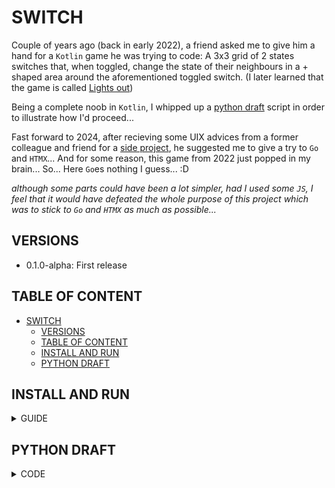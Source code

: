 # SWITCH

Couple of years ago (back in early 2022), a friend asked me to give him a hand for a `Kotlin` game he was trying to code: A 3x3 grid of 2 states switches that, when toggled, change the state of their neighbours in a + shaped area around the aforementioned toggled switch. (I later learned that the game is called [Lights out](https://en.wikipedia.org/wiki/Lights_Out_(game)))

Being a complete noob in `Kotlin`, I whipped up a [python draft](#python-draft) script in order to illustrate how I'd proceed...

Fast forward to 2024, after recieving some UIX advices from a former colleague and friend for a [side project](https://github.com/Luraminaki/pySET), he suggested me to give a try to `Go` and `HTMX`... And for some reason, this game from 2022 just popped in my brain... So... Here `Go`es nothing I guess... :D

_although some parts could have been a lot simpler, had I used some `JS`, I feel that it would have defeated the whole purpose of this project which was to stick to `Go` and `HTMX` as much as possible..._

## VERSIONS

- 0.1.0-alpha: First release

## TABLE OF CONTENT

<!-- TOC -->

- [SWITCH](#switch)
  - [VERSIONS](#versions)
  - [TABLE OF CONTENT](#table-of-content)
  - [INSTALL AND RUN](#install-and-run)
  - [PYTHON DRAFT](#python-draft)

<!-- /TOC -->

## INSTALL AND RUN

<details>
<summary>GUIDE</summary>

For `Go` installation, consult the following [link](https://go.dev/)

Once done, open a new terminal in the directory `goSwitch`, type the following command to run the project, and you can then open your favorite web browser to [start-the-game](http://localhost:10000):

```sh
go run .
```

If compiling the code into an executable is what you are looking for, in the same fashion as mentionned above, type the following command:

```sh
go build
```
</details>

## PYTHON DRAFT

<details>
<summary>CODE</summary>

```py
#!/usr/bin/env python3
# -*- coding: utf-8 -*-
"""
Created on Mon Jan 31 22:59:51 2022

@author: Luraminaki
"""

#===================================================================================================
import random

#pylint: disable=wrong-import-order, wrong-import-position

#pylint: enable=wrong-import-order, wrong-import-position
#===================================================================================================


__version__ = '0.1.0'


class Grid():
    def __init__(self, dim: int, neighborhood: list[int]):
        self._rows = dim
        self._cols = dim
        self._neighborhood = neighborhood

        self._grid: list[int] = []
        self._solution: list[int] = [] # Not necessarily the fastest

        self._rand = random.Random()

        self.init_game()
        while self.check_win():
            self.init_game()


    def init_game(self) -> None:
        grid_size = self._rows*self._cols
        start = self._rand.choice(range(1))

        self._grid = [start] * grid_size
        self._solution = self._rand.sample(list(range(grid_size)),
                                           k=self._rand.choice(range(grid_size)) + 1)
        self._solution.sort()

        for hit in self._solution:
            self.switch(hit)


    def coord_flat_to_cart(self, dim: int) -> tuple[int]:
        if dim >= len(self._grid):
            return -1, -1
        return (dim % self._cols, dim // self._rows)


    def check_oob(self, x: int, y: int) -> bool:
        if (0 <= x < self._cols) and (0 <= y < self._rows):
            return True
        return False


    def switch_v4(self, x: int, y: int) -> list[list[int]] | list:
        coords_to_switch = []

        if self.check_oob(x + 1, y):
            coords_to_switch.append([x+1, y])
        if self.check_oob(x, y+1):
            coords_to_switch.append([x, y+1])
        if self.check_oob(x - 1, y):
            coords_to_switch.append([x-1, y])
        if self.check_oob(x, y - 1):
            coords_to_switch.append([x, y-1])

        return coords_to_switch


    def switch_v8(self, x: int, y: int) -> list[list[int]] | list:
        coords_to_switch = []

        if self.check_oob(x + 1, y + 1):
            coords_to_switch.append([x+1, y+1])
        if self.check_oob(x - 1, y - 1):
            coords_to_switch.append([x-1, y-1])
        if self.check_oob(x + 1, y - 1):
            coords_to_switch.append([x+1, y-1])
        if self.check_oob(x - 1, y + 1):
            coords_to_switch.append([x-1, y+1])

        return coords_to_switch


    def switch(self, pos: int) -> None:
        x, y = self.coord_flat_to_cart(pos)

        if not self.check_oob(x, y):
            return None

        coords_to_switch = []

        for val in self._neighborhood:
            if val == 0:
                coords_to_switch = coords_to_switch + [[x, y]]

            elif val == 4:
                coords_to_switch = coords_to_switch + self.switch_v4(x, y)

            elif val == 8:
                coords_to_switch = coords_to_switch + self.switch_v8(x, y)

            else:
                continue

        for cx, cy in coords_to_switch:
            self._grid[cx + self._cols*cy] = int(not self._grid[cx + self._cols*cy])


    def get_possible_solution(self) -> list[int]:
        return self._solution.copy()


    def get_grid(self) -> list[int]:
        return self._grid.copy()


    def check_win(self) -> bool:
        if sum(self._grid) in [0, self._rows*self._cols]:
            return True
        return False


    def pretty_print_grid(self) -> None:
        print("Game Layout:")
        line = ""
        r = 0
        while r < self._rows:
            c = 0
            while c < self._cols:
                line = line + str(self._grid[c + self._cols*r]) + " "
                c = c + 1
            print(line)
            line = ""
            r = r + 1
        print("")


def main() -> None:
    dim = 3
    switch_game = Grid(dim, [0, 4])

    print(f"Possible solution: {switch_game.get_possible_solution()}")

    switch_game.pretty_print_grid()

    while not switch_game.check_win():
        print(f"Input Switch Position (0 ~ {(dim*dim)-1}):")
        try:
            pos = int(input())
        except Exception as err:
            print(f"Error when reading input value: {repr(err)}")
            continue

        print(f"Switching ({pos})\n")
        switch_game.switch(pos)
        switch_game.pretty_print_grid()
        print(f"Did I Win: {'Yes' if switch_game.check_win() else 'No'}")


if __name__ == "__main__":
    main()
```
</details>